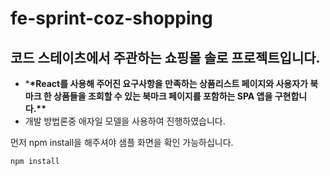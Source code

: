 # **fe-sprint-coz-shopping**

## 코드 스테이츠에서 주관하는 쇼핑몰 솔로 프로젝트입니다.

- \***\*React를 사용해 주어진 요구사항을 만족하는 상품리스트 페이지와 사용자가 북마크 한 상품들을 조회할 수 있는 북마크 페이지를 포함하는 SPA 앱을 구현합니다.\*\***
- 개발 방법론중 애자일 모델을 사용하여 진행하였습니다.

먼저 npm install을 해주셔야 샘플 화면을 확인 가능하십니다.

```jsx
npm install
```
